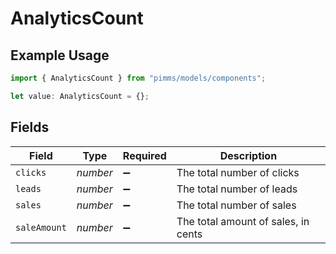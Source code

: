 # AnalyticsCount

## Example Usage

```typescript
import { AnalyticsCount } from "pimms/models/components";

let value: AnalyticsCount = {};
```

## Fields

| Field                               | Type                                | Required                            | Description                         |
| ----------------------------------- | ----------------------------------- | ----------------------------------- | ----------------------------------- |
| `clicks`                            | *number*                            | :heavy_minus_sign:                  | The total number of clicks          |
| `leads`                             | *number*                            | :heavy_minus_sign:                  | The total number of leads           |
| `sales`                             | *number*                            | :heavy_minus_sign:                  | The total number of sales           |
| `saleAmount`                        | *number*                            | :heavy_minus_sign:                  | The total amount of sales, in cents |